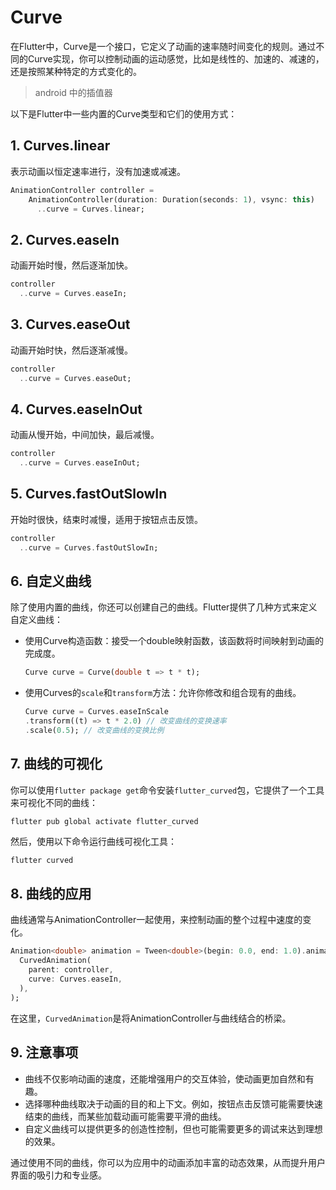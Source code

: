 # Curve

在Flutter中，Curve是一个接口，它定义了动画的速率随时间变化的规则。通过不同的Curve实现，你可以控制动画的运动感觉，比如是线性的、加速的、减速的，还是按照某种特定的方式变化的。
>android 中的插值器

以下是Flutter中一些内置的Curve类型和它们的使用方式：

## 1. Curves.linear

表示动画以恒定速率进行，没有加速或减速。

```dart
AnimationController controller = 
    AnimationController(duration: Duration(seconds: 1), vsync: this)
      ..curve = Curves.linear;
```

## 2. Curves.easeIn

动画开始时慢，然后逐渐加快。

```dart
controller
  ..curve = Curves.easeIn;
```

## 3. Curves.easeOut

动画开始时快，然后逐渐减慢。

```dart
controller
  ..curve = Curves.easeOut;
```

## 4. Curves.easeInOut

动画从慢开始，中间加快，最后减慢。

```dart
controller
  ..curve = Curves.easeInOut;
```

## 5. Curves.fastOutSlowIn

开始时很快，结束时减慢，适用于按钮点击反馈。

```dart
controller
  ..curve = Curves.fastOutSlowIn;
```

## 6. 自定义曲线

除了使用内置的曲线，你还可以创建自己的曲线。Flutter提供了几种方式来定义自定义曲线：

* 使用Curve构造函数：接受一个double映射函数，该函数将时间映射到动画的完成度。

    ```dart
    Curve curve = Curve(double t => t * t);
    ```

* 使用Curves的`scale`和`transform`方法：允许你修改和组合现有的曲线。

    ```dart
    Curve curve = Curves.easeInScale
    .transform((t) => t * 2.0) // 改变曲线的变换速率
    .scale(0.5); // 改变曲线的变换比例
    ```

## 7. 曲线的可视化

你可以使用`flutter package get`命令安装`flutter_curved`包，它提供了一个工具来可视化不同的曲线：

```shell
flutter pub global activate flutter_curved
```

然后，使用以下命令运行曲线可视化工具：

```dart
flutter curved
```

## 8. 曲线的应用

曲线通常与AnimationController一起使用，来控制动画的整个过程中速度的变化。

```dart
Animation<double> animation = Tween<double>(begin: 0.0, end: 1.0).animate(
  CurvedAnimation(
    parent: controller,
    curve: Curves.easeIn,
  ),
);
```

在这里，`CurvedAnimation`是将AnimationController与曲线结合的桥梁。

## 9. 注意事项

* 曲线不仅影响动画的速度，还能增强用户的交互体验，使动画更加自然和有趣。
* 选择哪种曲线取决于动画的目的和上下文。例如，按钮点击反馈可能需要快速结束的曲线，而某些加载动画可能需要平滑的曲线。
* 自定义曲线可以提供更多的创造性控制，但也可能需要更多的调试来达到理想的效果。

通过使用不同的曲线，你可以为应用中的动画添加丰富的动态效果，从而提升用户界面的吸引力和专业感。
